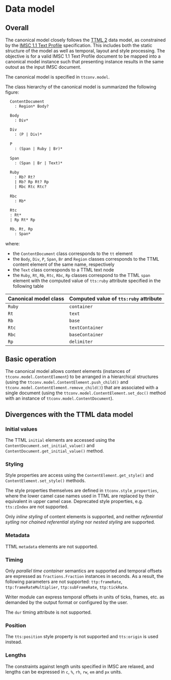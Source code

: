 # Data model

## Overall

The canonical model closely follows the [TTML 2](https://www.w3.org/TR/ttml2) data model, as constrained by the [IMSC 1.1 Text Profile](https://www.w3.org/TR/ttml-imsc1.1/#text-profile) specification. This includes both the static structure of the model as well as temporal, layout and style processing. The objective is for a valid IMSC 1.1 Text Profile document to be mapped into a canonical model instance such that presenting instance results in the same outout as the input IMSC document.

The canonical model is specified in `ttconv.model`.

The class hierarchy of the canonical model is summarized the following figure:

```txt
  ContentDocument
    : Region* Body?

  Body
    : Div*
  
  Div
    : (P | Div)*
  
  P
    : (Span | Ruby | Br)*
  
  Span
    : (Span | Br | Text)*
  
  Ruby
    : Rb? Rt?
    | Rb? Rp Rt? Rp
    | Rbc Rtc Rtc?
  
  Rbc
    : Rb*
  
  Rtc
  : Rt*
  | Rp Rt* Rp

  Rb, Rt, Rp
    : Span*
```

where:

* the `ContentDocument` class corresponds to the `tt` element
* the `Body`, `Div`, `P`, `Span`, `Br` and `Region` classes corresponds to the TTML content element of the same name, respectively
* the `Text` class corresponds to a TTML text node
* the `Ruby`, `Rt`, `Rb`, `Rtc`, `Rbc`, `Rp` classes correspond to the TTML `span` element with the computed value of `tts:ruby` attribute specified in the following table

| Canonical model class | Computed value of `tts:ruby` attribute |
|-----------------------|----------------------------------------|
| `Ruby`                | `container`                            |
| `Rt`                  | `text`                                 |
| `Rb`                  | `base`                                 |
| `Rtc`                 | `textContainer`                        |
| `Rbc`                 | `baseContainer`                        |
| `Rp`                  | `delimiter`                            |

## Basic operation

The canonical model allows content elements (instances of `ttconv.model.ContentElement`) to be arranged in a hierarchical structures (using the `ttconv.model.ContentElement.push_child()` and `ttconv.model.ContentElement.remove_child()`) that are associated with a single document (using the `ttconv.model.ContentElement.set_doc()` method with an instance of `ttconv.model.ContentDocument`).

## Divergences with the TTML data model

### Initial values

The TTML `initial` elements are accessed using the `ContentDocument.set_initial_value()` and `ContentDocument.get_initial_value()` method.

### Styling

Style properties are access using the `ContentElement.get_style()` and `ContentElement.set_style()` methods.

The style properties themselves are defined in `ttconv.style_properties`, where the lower camel case names used in TTML are replaced by their equivalent in upper camel case. Deprecated style properties, e.g. `tts:zIndex` are not supported.

Only _inline styling_ of content elements is supported, and neither _referential sytling_ nor _chained referential styling_ nor _nested styling_ are supported.

### Metadata

TTML `metadata` elements are not supported.

### Timing

Only _parallel time container_ semantics are supported and temporal offsets are expressed as `fractions.Fraction` instances in seconds. As a result, the following parameters are not supported: `ttp:frameRate`, `ttp:frameRateMultiplier`, `ttp:subFrameRate`, `ttp:tickRate`.

Writer module can express temporal offsets in units of ticks, frames, etc. as demanded by the output format or configured by the user.

The `dur` timing attribute is not supported.

### Position

The `tts:position` style property is not supported and `tts:origin` is used instead.

### Lengths

The constraints against length units specified in IMSC are relaxed, and lengths can be expressed in `c`, `%`, `rh`, `rw`, `em` and `px` units.